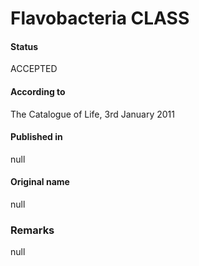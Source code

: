 Flavobacteria CLASS
=======

#### Status
ACCEPTED

#### According to
The Catalogue of Life, 3rd January 2011

#### Published in
null

#### Original name
null

### Remarks
null